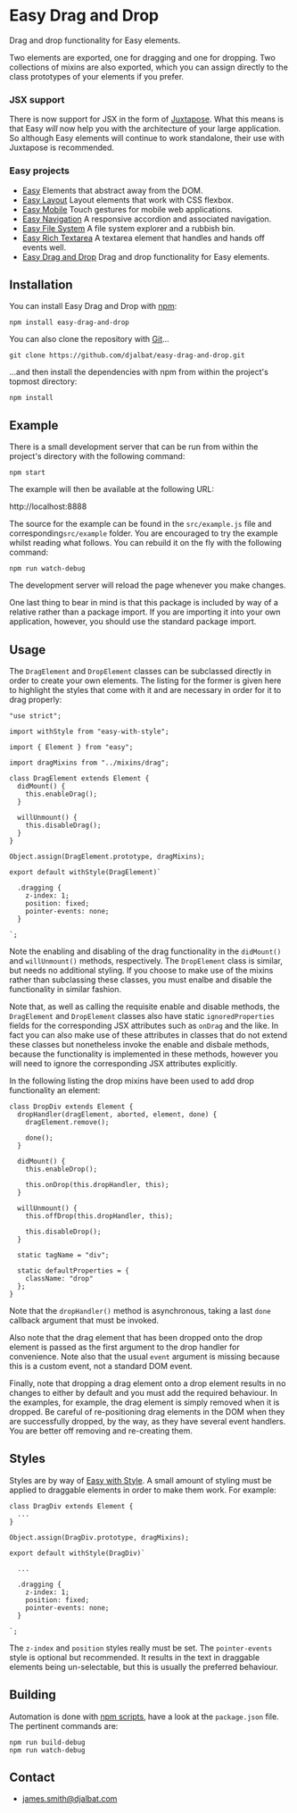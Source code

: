 # Easy Drag and Drop

Drag and drop functionality for Easy elements.

Two elements are exported, one for dragging and one for dropping. Two collections of mixins are also exported, which you can assign directly to the class prototypes of your elements if you prefer.

### JSX support

There is now support for JSX in the form of [Juxtapose](https://github.com/djalbat/Juxtapose). What this means is that Easy *will* now help you with the architecture of your large application. So although Easy elements will continue to work standalone, their use with Juxtapose is recommended.

### Easy projects

- [Easy](https://github.com/djalbat/easy) Elements that abstract away from the DOM.
- [Easy Layout](https://github.com/djalbat/easy-layout) Layout elements that work with CSS flexbox.
- [Easy Mobile](https://github.com/djalbat/easy-mobile) Touch gestures for mobile web applications.
- [Easy Navigation](https://github.com/djalbat/easy-navigation) A responsive accordion and associated navigation.
- [Easy File System](https://github.com/djalbat/easy-file-system) A file system explorer and a rubbish bin.
- [Easy Rich Textarea](https://github.com/djalbat/easy-richtextarea) A textarea element that handles and hands off events well.
- [Easy Drag and Drop](https://github.com/djalbat/easy-drag-and-drop) Drag and drop functionality for Easy elements.

## Installation

You can install Easy Drag and Drop with [npm](https://www.npmjs.com/):

    npm install easy-drag-and-drop

You can also clone the repository with [Git](https://git-scm.com/)...

    git clone https://github.com/djalbat/easy-drag-and-drop.git

...and then install the dependencies with npm from within the project's topmost directory:

    npm install

## Example

There is a small development server that can be run from within the project's directory with the following command:

    npm start

The example will then be available at the following URL:

http://localhost:8888

The source for the example can be found in the `src/example.js` file and corresponding`src/example` folder. You are encouraged to try the example whilst reading what follows. You can rebuild it on the fly with the following command:

    npm run watch-debug

The development server will reload the page whenever you make changes.

One last thing to bear in mind is that this package is included by way of a relative rather than a package import. If you are importing it into your own application, however, you should use the standard package import.

## Usage

The `DragElement` and `DropElement` classes can be subclassed directly in order to create your own elements. The listing for the former is given here to highlight the styles that come with it and are necessary in order for it to drag properly:

```
"use strict";

import withStyle from "easy-with-style";

import { Element } from "easy";

import dragMixins from "../mixins/drag";

class DragElement extends Element {
  didMount() {
    this.enableDrag();
  }

  willUnmount() {
    this.disableDrag();
  }
}

Object.assign(DragElement.prototype, dragMixins);

export default withStyle(DragElement)`

  .dragging {
    z-index: 1;
    position: fixed;
    pointer-events: none;
  }
  
`;
```

Note the enabling and disabling of the drag functionality in the `didMount()` and `willUnmount()` methods, respectively. The `DropElement` class is similar, but needs no additional styling. If you choose to make use of the mixins rather than subclassing these classes, you must enalbe and disable the functionality in similar fashion.

Note that, as well as calling the requisite enable and disable methods, the `DragElement` and `DropElement` classes also have static `ignoredProperties` fields for the corresponding JSX attributes such as `onDrag` and the like. In fact you can also make use of these attributes in classes that do not extend these classes but nonetheless invoke the enable and disbale methods, because the functionality is implemented in these methods, however you will need to ignore the corresponding JSX attributes explicitly.

In the following listing the drop mixins have been used to add drop functionality an element:

```
class DropDiv extends Element {
  dropHandler(dragElement, aborted, element, done) {
    dragElement.remove();
    
    done();
  }

  didMount() {
    this.enableDrop();

    this.onDrop(this.dropHandler, this);
  }

  willUnmount() {
    this.offDrop(this.dropHandler, this);

    this.disableDrop();
  }

  static tagName = "div";

  static defaultProperties = {
    className: "drop"
  };
}
```

Note that the `dropHandler()` method is asynchronous, taking a last `done` callback argument that must be invoked.

Also note that the drag element that has been dropped onto the drop element is passed as the first argument to the drop handler for convenience. Note also that the usual `event` argument is missing because this is a custom event, not a standard DOM event.

Finally, note that dropping a drag element onto a drop element results in no changes to either by default and you must add the required behaviour. In the examples, for example, the drag element is simply removed when it is dropped. Be careful of re-positioning drag elements in the DOM when they are successfully dropped, by the way, as they have several event handlers. You are better off removing and re-creating them.

## Styles

Styles are by way of [Easy with Style](https://github.com/djalbat/easy-with-style). A small amount of styling must be applied to draggable elements in order to make them work. For example:

```
class DragDiv extends Element {
  ...
}

Object.assign(DragDiv.prototype, dragMixins);

export default withStyle(DragDiv)`

  ... 

  .dragging {
    z-index: 1;
    position: fixed;
    pointer-events: none;
  }

`;
```

The `z-index` and `position` styles really must be set. The `pointer-events` style is optional but recommended. It results in the text in draggable elements being un-selectable, but this is usually the preferred behaviour.

## Building

Automation is done with [npm scripts](https://docs.npmjs.com/misc/scripts), have a look at the `package.json` file. The pertinent commands are:

    npm run build-debug
    npm run watch-debug

## Contact

* james.smith@djalbat.com

